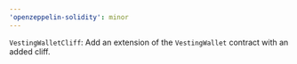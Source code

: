 ```yaml
---
'openzeppelin-solidity': minor
---
```


`VestingWalletCliff`: Add an extension of the `VestingWallet` contract with an added cliff.
